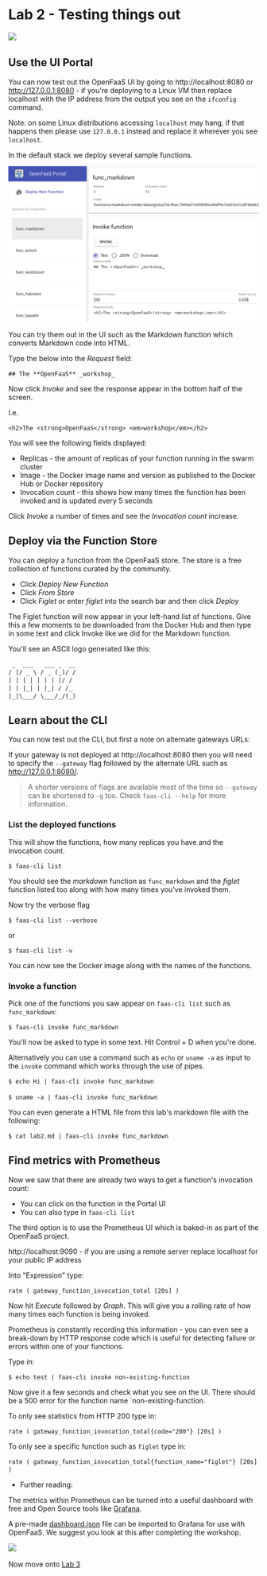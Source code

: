 # Lab 2 - Testing things out

<img src="https://github.com/openfaas/media/raw/master/OpenFaaS_Magnet_3_1_png.png" width="500px"></img>

## Use the UI Portal

You can now test out the OpenFaaS UI by going to http://localhost:8080 or http://127.0.0.1:8080 - if you're deploying to a Linux VM then replace localhost with the IP address from the output you see on the `ifconfig` command.

Note: on some Linux distributions accessing `localhost` may hang, if that happens then please use `127.0.0.1` instead and replace it wherever you see `localhost`.

In the default stack we deploy several sample functions.

![](./screenshot/markdown_portal.png)

You can try them out in the UI such as the Markdown function which converts Markdown code into HTML.

Type the below into the *Request* field:

```
## The **OpenFaaS** _workshop_
```

Now click *Invoke* and see the response appear in the bottom half of the screen.

I.e.

```
<h2>The <strong>OpenFaaS</strong> <em>workshop</em></h2>
```

You will see the following fields displayed:

* Replicas - the amount of replicas of your function running in the swarm cluster
* Image - the Docker image name and version as published to the Docker Hub or Docker repository
* Invocation count - this shows how many times the function has been invoked and is updated every 5 seconds

Click *Invoke* a number of times and see the *Invocation count* increase.

## Deploy via the Function Store

You can deploy a function from the OpenFaaS store. The store is a free collection of functions curated by the community.

* Click *Deploy New Function*
* Click *From Store*
* Click *Figlet* or enter *figlet* into the search bar and then click *Deploy*

The Figlet function will now appear in your left-hand list of functions. Give this a few moments to be downloaded from the Docker Hub and then type in some text and click Invoke like we did for the Markdown function.

You'll see an ASCII logo generated like this:

```
 _  ___   ___ _  __
/ |/ _ \ / _ (_)/ /
| | | | | | | |/ / 
| | |_| | |_| / /_ 
|_|\___/ \___/_/(_)
``` 

## Learn about the CLI

You can now test out the CLI, but first a note on alternate gateways URLs:

If your gateway is not deployed at http://localhost:8080 then you will need to specify the `--gateway` flag followed by the alternate URL such as http://127.0.0.1:8080/. 

> A shorter versions of flags are available most of the time so `--gateway` can be shortened to `-g` too. Check `faas-cli --help` for more information.

### List the deployed functions

This will show the functions, how many replicas you have and the invocation count.

```
$ faas-cli list
```

You should see the *markdown* function as `func_markdown` and the *figlet* function listed too along with how many times you've invoked them.

Now try the verbose flag

```
$ faas-cli list --verbose
```
or

```
$ faas-cli list -v
```

You can now see the Docker image along with the names of the functions.

### Invoke a function

Pick one of the functions you saw appear on `faas-cli list` such as `func_markdown`:

```
$ faas-cli invoke func_markdown
```

You'll now be asked to type in some text. Hit Control + D when you're done.

Alternatively you can use a command such as `echo` or `uname -a` as input to the `invoke` command which works through the use of pipes.

```
$ echo Hi | faas-cli invoke func_markdown

$ uname -a | faas-cli invoke func_markdown
```

You can even generate a HTML file from this lab's markdown file with the following:

```
$ cat lab2.md | faas-cli invoke func_markdown
```

## Find metrics with Prometheus

Now we saw that there are already two ways to get a function's invocation count:

* You can click on the function in the Portal UI
* You can also type in `faas-cli list`

The third option is to use the Prometheus UI which is baked-in as part of the OpenFaaS project.

http://localhost:9090 - if you are using a remote server replace localhost for your public IP address

Into "Expression" type:

```
rate ( gateway_function_invocation_total [20s] ) 
```

Now hit *Execute* followed by *Graph*. This will give you a rolling rate of how many times each function is being invoked.

Prometheus is constantly recording this information - you can even see a break-down by HTTP response code which is useful for detecting failure or errors within one of your functions.

Type in:

```
$ echo test | faas-cli invoke non-existing-function
```

Now give it a few seconds and check what you see on the UI. There should be a 500 error for the function name `non-existing-function.

To only see statistics from HTTP 200 type in:

```
rate ( gateway_function_invocation_total{code="200"} [20s] ) 
```

To only see a specific function such as `figlet` type in:

```
rate ( gateway_function_invocation_total{function_name="figlet"} [20s] ) 
```

* Further reading:

The metrics within Prometheus can be turned into a useful dashboard with free and Open Source tools like [Grafana](https://grafana.com).

A pre-made [dashboard.json](https://raw.githubusercontent.com/openfaas/faas/master/contrib/grafana.json) file can be imported to Grafana for use with OpenFaaS. We suggest you look at this after completing the workshop.

<a href="https://camo.githubusercontent.com/24915ac87ecf8a31285f273846e7a5ffe82eeceb/68747470733a2f2f7062732e7477696d672e636f6d2f6d656469612f4339636145364358554141585f36342e6a70673a6c61726765"><img src="https://camo.githubusercontent.com/24915ac87ecf8a31285f273846e7a5ffe82eeceb/68747470733a2f2f7062732e7477696d672e636f6d2f6d656469612f4339636145364358554141585f36342e6a70673a6c61726765" width="500px" /></a>

Now move onto [Lab 3](./lab3.md)
